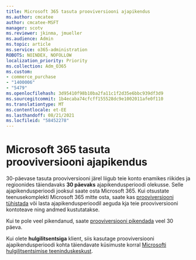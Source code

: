 ```yaml
---
title: Microsoft 365 tasuta prooviversiooni ajapikendus
ms.author: cmcatee
author: cmcatee-MSFT
manager: scotv
ms.reviewer: jkinma, jmueller
ms.audience: Admin
ms.topic: article
ms.service: o365-administration
ROBOTS: NOINDEX, NOFOLLOW
localization_priority: Priority
ms.collection: Adm_O365
ms.custom:
- commerce_purchase
- "1400006"
- "5479"
ms.openlocfilehash: 3d95410f98b10ba2fa11c1f2d35e6bbc939df3d9
ms.sourcegitcommit: 1b4ecaba74cfcff155528dc9e1002011afe0f110
ms.translationtype: MT
ms.contentlocale: et-EE
ms.lasthandoff: 08/21/2021
ms.locfileid: "58452278"
---
```

# <a name="grace-period-for-microsoft-365-free-trial"></a>Microsoft 365 tasuta prooviversiooni ajapikendus

30-päevase tasuta prooviversiooni järel liigub teie konto enamikes riikides ja regioonides täiendavaks **30 päevaks** ajapikendusperioodi olekusse. Selle ajapikendusperioodi jooksul saate osta Microsoft 365. Kui otsustate teenusekomplekti Microsoft 365 mitte osta, saate kas [prooviversiooni tühistada](https://docs.microsoft.com/microsoft-365/commerce/subscriptions/cancel-your-subscription?view=o365-worldwide) või lasta ajapikendusperioodil aeguda kja teie prooviversiooni kontoteave ning andmed kustutatakse.

Kui te pole veel pikendanud, saate [prooviversiooni pikendada](https://docs.microsoft.com/microsoft-365/commerce/extend-your-trial) veel 30 päeva.

Kui olete **hulgilitsentsiga** klient, siis kasutage prooviversiooni ajapikendusperioodi kohta täiendavate küsimuste korral [Microsofti hulgilitsentsimise teeninduskeskust](https://support.microsoft.com/help/4471406/how-to-contact-the-microsoft-volume-licensing-service-center).
